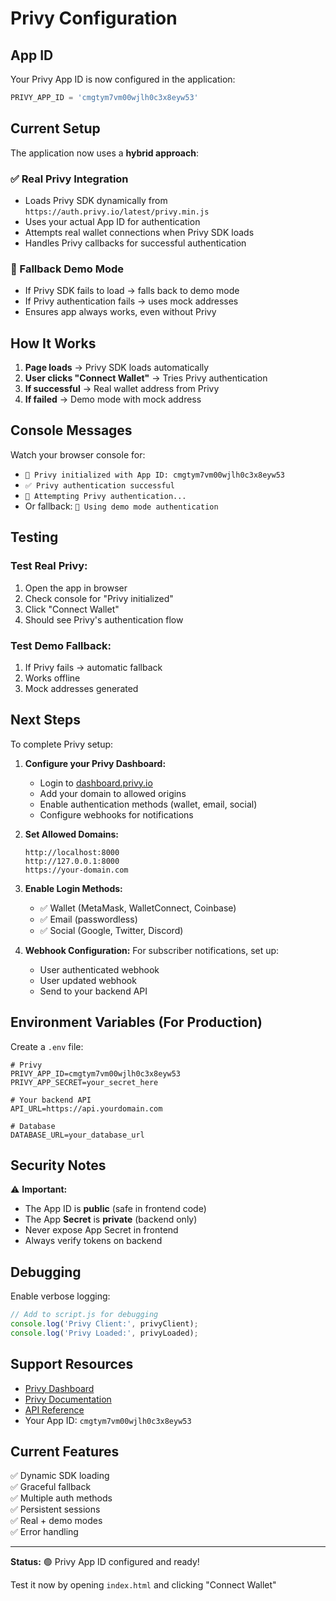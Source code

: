# Privy Configuration

## App ID
Your Privy App ID is now configured in the application:

```javascript
PRIVY_APP_ID = 'cmgtym7vm00wjlh0c3x8eyw53'
```

## Current Setup

The application now uses a **hybrid approach**:

### ✅ Real Privy Integration
- Loads Privy SDK dynamically from `https://auth.privy.io/latest/privy.min.js`
- Uses your actual App ID for authentication
- Attempts real wallet connections when Privy SDK loads
- Handles Privy callbacks for successful authentication

### 🔄 Fallback Demo Mode
- If Privy SDK fails to load → falls back to demo mode
- If Privy authentication fails → uses mock addresses
- Ensures app always works, even without Privy

## How It Works

1. **Page loads** → Privy SDK loads automatically
2. **User clicks "Connect Wallet"** → Tries Privy authentication
3. **If successful** → Real wallet address from Privy
4. **If failed** → Demo mode with mock address

## Console Messages

Watch your browser console for:
- `🔐 Privy initialized with App ID: cmgtym7vm00wjlh0c3x8eyw53`
- `✅ Privy authentication successful`
- `🔐 Attempting Privy authentication...`
- Or fallback: `📝 Using demo mode authentication`

## Testing

### Test Real Privy:
1. Open the app in browser
2. Check console for "Privy initialized"
3. Click "Connect Wallet"
4. Should see Privy's authentication flow

### Test Demo Fallback:
1. If Privy fails → automatic fallback
2. Works offline
3. Mock addresses generated

## Next Steps

To complete Privy setup:

1. **Configure your Privy Dashboard:**
   - Login to [dashboard.privy.io](https://dashboard.privy.io)
   - Add your domain to allowed origins
   - Enable authentication methods (wallet, email, social)
   - Configure webhooks for notifications

2. **Set Allowed Domains:**
   ```
   http://localhost:8000
   http://127.0.0.1:8000
   https://your-domain.com
   ```

3. **Enable Login Methods:**
   - ✅ Wallet (MetaMask, WalletConnect, Coinbase)
   - ✅ Email (passwordless)
   - ✅ Social (Google, Twitter, Discord)

4. **Webhook Configuration:**
   For subscriber notifications, set up:
   - User authenticated webhook
   - User updated webhook
   - Send to your backend API

## Environment Variables (For Production)

Create a `.env` file:

```env
# Privy
PRIVY_APP_ID=cmgtym7vm00wjlh0c3x8eyw53
PRIVY_APP_SECRET=your_secret_here

# Your backend API
API_URL=https://api.yourdomain.com

# Database
DATABASE_URL=your_database_url
```

## Security Notes

⚠️ **Important:**
- The App ID is **public** (safe in frontend code)
- The App **Secret** is **private** (backend only)
- Never expose App Secret in frontend
- Always verify tokens on backend

## Debugging

Enable verbose logging:

```javascript
// Add to script.js for debugging
console.log('Privy Client:', privyClient);
console.log('Privy Loaded:', privyLoaded);
```

## Support Resources

- [Privy Dashboard](https://dashboard.privy.io)
- [Privy Documentation](https://docs.privy.io)
- [API Reference](https://docs.privy.io/reference/api)
- Your App ID: `cmgtym7vm00wjlh0c3x8eyw53`

## Current Features

✅ Dynamic SDK loading  
✅ Graceful fallback  
✅ Multiple auth methods  
✅ Persistent sessions  
✅ Real + demo modes  
✅ Error handling  

---

**Status:** 🟢 Privy App ID configured and ready!

Test it now by opening `index.html` and clicking "Connect Wallet"

